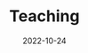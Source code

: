 ---
# Leave the homepage title empty to use the site title
title: Teaching
date: 2022-10-24
type: landing

sections:
  - block: hero
    content:
      title: Teaching
      # image:
      #   # Reference an image in your `assets/media/` folder
      #   filename: coders.jpg
      # Add your Call-To-Action (CTA) button and optional icon
      # Optionally, add an alternative CTA link
      # cta_alt:
        # label: People
        # url: people
      # Optionally, add a note under the Call-To-Action button
      # cta_note:
      #   label: >-
      #     foo       
      # Add your Hero text here
      text: |
        <div style="font-size: medium">

        ## Courses
        - **Fall 2025**: ROB301: Introduction to Robotics
        - **Fall 2024**: ROB301: Introduction to Robotics
        </div>
---